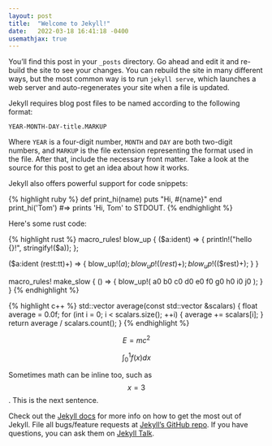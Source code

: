 ```yaml
---
layout: post
title:  "Welcome to Jekyll!"
date:   2022-03-18 16:41:18 -0400
usemathjax: true
---
```

You’ll find this post in your `_posts` directory. Go ahead and edit it and re-build the site to see your changes. You can rebuild the site in many different ways, but the most common way is to run `jekyll serve`, which launches a web server and auto-regenerates your site when a file is updated.

Jekyll requires blog post files to be named according to the following format:

`YEAR-MONTH-DAY-title.MARKUP`

Where `YEAR` is a four-digit number, `MONTH` and `DAY` are both two-digit numbers, and `MARKUP` is the file extension representing the format used in the file. After that, include the necessary front matter. Take a look at the source for this post to get an idea about how it works.

Jekyll also offers powerful support for code snippets:

{% highlight ruby %}
def print_hi(name)
  puts "Hi, #{name}"
end
print_hi('Tom')
#=> prints 'Hi, Tom' to STDOUT.
{% endhighlight %}

Here's some rust code:

{% highlight rust %}
macro_rules! blow_up {
  ($a:ident) => {
    println!("hello {}!", stringify!($a));
  };

  ($a:ident $($rest:tt)+) => {
      blow_up!($a);
      blow_up!($($rest)+);
      blow_up!($($rest)+);
  }
}

macro_rules! make_slow {
  () => {
      blow_up!(
          a0 b0 c0 d0 e0 f0 g0 h0 i0 j0
      );
  }
}
{% endhighlight %}

{% highlight c++ %}
std::vector<float> average(const std::vector<float> &scalars) {
  float average = 0.0f;
  for (int i = 0; i < scalars.size(); ++i) {
    average += scalars[i];
  }
  return average / scalars.count();
}
{% endhighlight %}

$$E=mc^2$$

$$\int_{0}^{1}f(x)dx$$

Sometimes math can be inline too, such as $$x=3$$. This is the next sentence.

Check out the [Jekyll docs][jekyll-docs] for more info on how to get the most out of Jekyll. File all bugs/feature requests at [Jekyll’s GitHub repo][jekyll-gh]. If you have questions, you can ask them on [Jekyll Talk][jekyll-talk].

[jekyll-docs]: https://jekyllrb.com/docs/home
[jekyll-gh]:   https://github.com/jekyll/jekyll
[jekyll-talk]: https://talk.jekyllrb.com/
